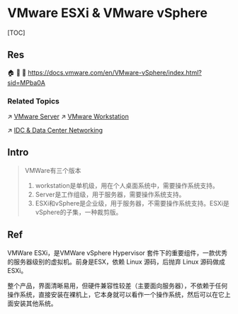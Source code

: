 # VMware ESXi & VMware vSphere

[TOC]



## Res
🏠 
🚧 
📂 https://docs.vmware.com/en/VMware-vSphere/index.html?sid=MPba0A


### Related Topics
↗ [VMware Server](../../Hosted%20Hypervisor/Independant/VMware%20Server.md)
↗ [VMware Workstation](../../Hosted%20Hypervisor/Independant/VMware%20Workstation.md)

↗ [IDC & Data Center Networking](../../../../../../🏎️%20Computer%20Networking%20and%20Communication/📌%20Computer%20Networking%20Basics/0x06%20Data%20Link%20Layer/IDC%20&%20Data%20Center%20Networking.md)



## Intro
> VMWare有三个版本
> 1. workstation是单机级，用在个人桌面系统中，需要操作系统支持。
> 2. Server是工作组级，用于服务器，需要操作系统支持。
> 3. ESXi和vSphere是企业级，用于服务器，不需要操作系统支持。ESXi是vSphere的子集，一种裁剪版。



## Ref
[VMWare ESXi简介及运维]: http://t.csdnimg.cn/UBy8f

VMWare ESXi，是VMWare vSphere Hypervisor 套件下的重要组件，一款优秀的服务器级别的虚拟机。前身是ESX，依赖 Linux 源码，后抛弃 Linux 源码做成ESXi。

整个产品，界面清晰易用，但硬件兼容性较差（主要面向服务器），不依赖于任何操作系统，直接安装在裸机上，它本身就可以看作一个操作系统，然后可以在它上面安装其他系统。

[Overview of vNetwork Distributed Switch concepts (1010555)]: https://kb.vmware.com/s/article/1010555
